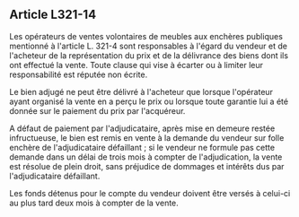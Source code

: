 Article L321-14
----
Les opérateurs de ventes volontaires de meubles aux enchères publiques mentionné
à l'article L. 321-4 sont responsables à l'égard du vendeur et de l'acheteur de
la représentation du prix et de la délivrance des biens dont ils ont effectué la
vente. Toute clause qui vise à écarter ou à limiter leur responsabilité est
réputée non écrite.

Le bien adjugé ne peut être délivré à l'acheteur que lorsque l'opérateur ayant
organisé la vente en a perçu le prix ou lorsque toute garantie lui a été donnée
sur le paiement du prix par l'acquéreur.

A défaut de paiement par l'adjudicataire, après mise en demeure restée
infructueuse, le bien est remis en vente à la demande du vendeur sur folle
enchère de l'adjudicataire défaillant ; si le vendeur ne formule pas cette
demande dans un délai de trois mois à compter de l'adjudication, la vente est
résolue de plein droit, sans préjudice de dommages et intérêts dus par
l'adjudicataire défaillant.

Les fonds détenus pour le compte du vendeur doivent être versés à celui-ci au
plus tard deux mois à compter de la vente.
